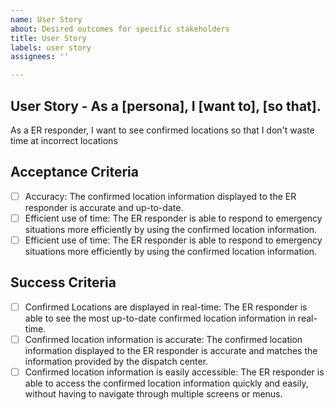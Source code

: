 ```yaml
---
name: User Story
about: Desired outcomes for specific stakeholders
title: User Story
labels: user story
assignees: ''

---
```


## User Story - As a [persona], I [want to], [so that].
As a ER responder, I want to see confirmed locations so that I don't waste time at incorrect locations

## Acceptance Criteria
- [ ] Accuracy: The confirmed location information displayed to the ER responder is accurate and up-to-date.
- [ ] Efficient use of time: The ER responder is able to respond to emergency situations more efficiently by using the confirmed location information.
- [ ] Efficient use of time: The ER responder is able to respond to emergency situations more efficiently by using the confirmed location information.

## Success Criteria
- [ ] Confirmed Locations are displayed in real-time: The ER responder is able to see the most up-to-date confirmed location information in real-time.
- [ ] Confirmed location information is accurate: The confirmed location information displayed to the ER responder is accurate and matches the information provided by the dispatch center.
- [ ] Confirmed location information is easily accessible: The ER responder is able to access the confirmed location information quickly and easily, without having to navigate through multiple screens or menus.
